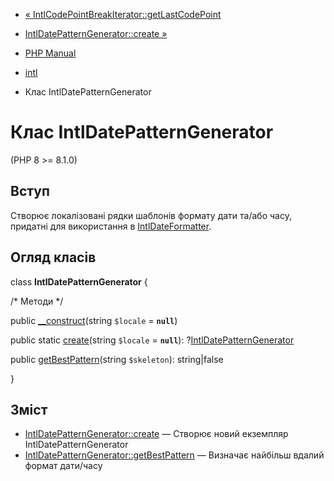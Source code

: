 - [« IntlCodePointBreakIterator::getLastCodePoint](intlcodepointbreakiterator.getlastcodepoint.md)
- [IntlDatePatternGenerator::create »](intldatepatterngenerator.create.md)

- [PHP Manual](index.md)
- [intl](book.intl.md)
- Клас IntlDatePatternGenerator

# Клас IntlDatePatternGenerator

(PHP 8 \>= 8.1.0)

## Вступ

Створює локалізовані рядки шаблонів формату дати та/або часу,
придатні для використання в
[IntlDateFormatter](class.intldateformatter.md).

## Огляд класів

class **IntlDatePatternGenerator** {

/\* Методи \*/

public [\_\_construct](intldatepatterngenerator.create.md)(string
`$locale` = **`null`**)

public static [create](intldatepatterngenerator.create.md)(string
`$locale` = **`null`**):
?[IntlDatePatternGenerator](class.intldatepatterngenerator.md)

public
[getBestPattern](intldatepatterngenerator.getbestpattern.md)(string
`$skeleton`): string\|false

}

## Зміст

- [IntlDatePatternGenerator::create](intldatepatterngenerator.create.md)
— Створює новий екземпляр IntlDatePatternGenerator
- [IntlDatePatternGenerator::getBestPattern](intldatepatterngenerator.getbestpattern.md)
— Визначає найбільш вдалий формат дати/часу
